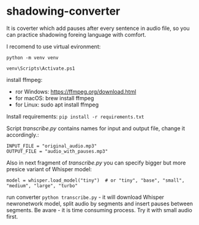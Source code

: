 # shadowing-converter
It is coverter which add pauses after every sentence in audio file, so you can practice shadowing foreing language with comfort.

I recomend to use virtual evironment:

`python -m venv venv`

`venv\Scripts\Activate.ps1`

install ffmpeg:
* ror Windows: https://ffmpeg.org/download.html
* for macOS: brew install ffmpeg
* for Linux: sudo apt install ffmpeg

Install requirements: `pip install -r requirements.txt`

Script *transcribe.py* contains names for input and output file, change it accordingly.:
```
INPUT_FILE = "original_audio.mp3"
OUTPUT_FILE = "audio_with_pauses.mp3"
``` 

Also in next fragment of *transcribe.py* you can specify bigger but more presice variant of Whisper model:
```
model = whisper.load_model("tiny")  # or "tiny", "base", "small", "medium", "large", "turbo"
```

run converter `python transcribe.py` - 
it will download Whisper newronetwork model, split audio by segments and insert pauses between segments. Be avare - it is time consuming process. Try it with small audio first.